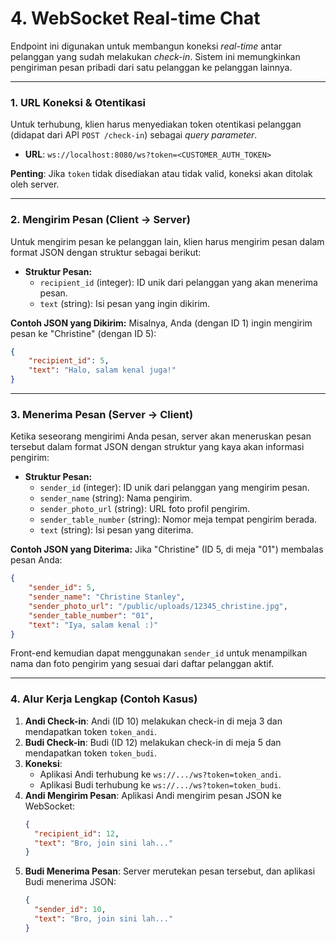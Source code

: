 # 4. WebSocket Real-time Chat

Endpoint ini digunakan untuk membangun koneksi *real-time* antar pelanggan yang sudah melakukan *check-in*. Sistem ini memungkinkan pengiriman pesan pribadi dari satu pelanggan ke pelanggan lainnya.

---

### 1. URL Koneksi & Otentikasi

Untuk terhubung, klien harus menyediakan token otentikasi pelanggan (didapat dari API `POST /check-in`) sebagai *query parameter*.

- **URL**: `ws://localhost:8080/ws?token=<CUSTOMER_AUTH_TOKEN>`

**Penting**: Jika `token` tidak disediakan atau tidak valid, koneksi akan ditolak oleh server.

---

### 2. Mengirim Pesan (Client -> Server)

Untuk mengirim pesan ke pelanggan lain, klien harus mengirim pesan dalam format JSON dengan struktur sebagai berikut:

- **Struktur Pesan:**
  - `recipient_id` (integer): ID unik dari pelanggan yang akan menerima pesan.
  - `text` (string): Isi pesan yang ingin dikirim.

**Contoh JSON yang Dikirim:**
Misalnya, Anda (dengan ID 1) ingin mengirim pesan ke "Christine" (dengan ID 5):

```json
{
    "recipient_id": 5,
    "text": "Halo, salam kenal juga!"
}
```

---

### 3. Menerima Pesan (Server -> Client)

Ketika seseorang mengirimi Anda pesan, server akan meneruskan pesan tersebut dalam format JSON dengan struktur yang kaya akan informasi pengirim:

- **Struktur Pesan:**
  - `sender_id` (integer): ID unik dari pelanggan yang mengirim pesan.
  - `sender_name` (string): Nama pengirim.
  - `sender_photo_url` (string): URL foto profil pengirim.
  - `sender_table_number` (string): Nomor meja tempat pengirim berada.
  - `text` (string): Isi pesan yang diterima.

**Contoh JSON yang Diterima:**
Jika "Christine" (ID 5, di meja "01") membalas pesan Anda:

```json
{
    "sender_id": 5,
    "sender_name": "Christine Stanley",
    "sender_photo_url": "/public/uploads/12345_christine.jpg",
    "sender_table_number": "01",
    "text": "Iya, salam kenal :)"
}
```
Front-end kemudian dapat menggunakan `sender_id` untuk menampilkan nama dan foto pengirim yang sesuai dari daftar pelanggan aktif.

---

### 4. Alur Kerja Lengkap (Contoh Kasus)

1.  **Andi Check-in**: Andi (ID 10) melakukan check-in di meja 3 dan mendapatkan token `token_andi`.
2.  **Budi Check-in**: Budi (ID 12) melakukan check-in di meja 5 dan mendapatkan token `token_budi`.
3.  **Koneksi**:
    -   Aplikasi Andi terhubung ke `ws://.../ws?token=token_andi`.
    -   Aplikasi Budi terhubung ke `ws://.../ws?token=token_budi`.
4.  **Andi Mengirim Pesan**: Aplikasi Andi mengirim pesan JSON ke WebSocket:
    ```json
    {
      "recipient_id": 12,
      "text": "Bro, join sini lah..."
    }
    ```
5.  **Budi Menerima Pesan**: Server merutekan pesan tersebut, dan aplikasi Budi menerima JSON:
    ```json
    {
      "sender_id": 10,
      "text": "Bro, join sini lah..."
    }
    ```